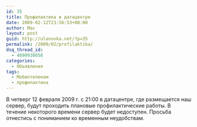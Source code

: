```yaml
---
id: 35
title: Профилактика в датацентре
date: 2009-02-12T23:56:53+00:00
author: Mac
layout: post
guid: http://ulanovka.net/?p=35
permalink: /2009/02/profilaktika/
dsq_thread_id:
  - 4890930058
categories:
  - Объявления
tags:
  - Мобилтелеком
  - профилактика
---
```

В четверг 12 февраля 2009 г. с 21:00 в датацентре, где размещается наш сервер, будут проходить плановые профилактические работы. В течение некоторого времени сервер будет недоступен. Просьба отнестись с пониманием ко временным неудобствам.